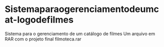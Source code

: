 # Sistemaparaogerenciamentodeumcat-logodefilmes
Sistema para o gerenciamento de um catálogo de filmes
Um arquivo em RAR com o projeto final filmoteca.rar
